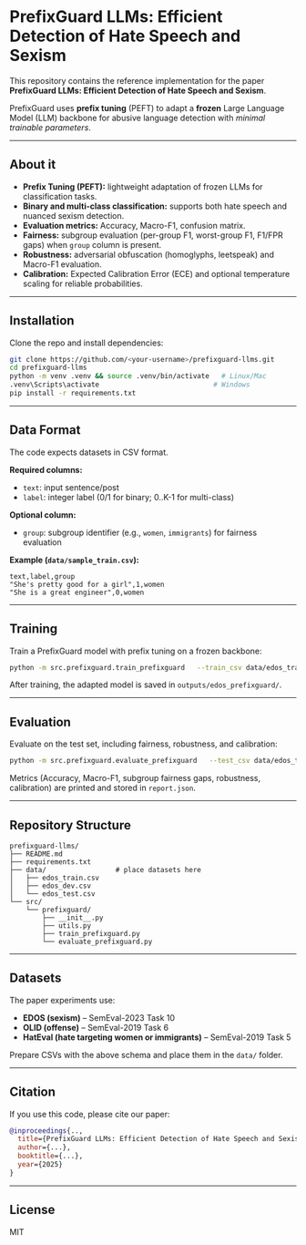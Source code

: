 # PrefixGuard LLMs: Efficient Detection of Hate Speech and Sexism

This repository contains the reference implementation for the paper **PrefixGuard LLMs: Efficient Detection of Hate Speech and Sexism**.  

PrefixGuard uses **prefix tuning** (PEFT) to adapt a **frozen** Large Language Model (LLM) backbone for abusive language detection with *minimal trainable parameters*.

---

## About it
- **Prefix Tuning (PEFT):** lightweight adaptation of frozen LLMs for classification tasks.  
- **Binary and multi-class classification:** supports both hate speech and nuanced sexism detection.  
- **Evaluation metrics:** Accuracy, Macro-F1, confusion matrix.  
- **Fairness:** subgroup evaluation (per-group F1, worst-group F1, F1/FPR gaps) when `group` column is present.  
- **Robustness:** adversarial obfuscation (homoglyphs, leetspeak) and Macro-F1 evaluation.  
- **Calibration:** Expected Calibration Error (ECE) and optional temperature scaling for reliable probabilities. 

---

## Installation
Clone the repo and install dependencies:

```bash
git clone https://github.com/<your-username>/prefixguard-llms.git
cd prefixguard-llms
python -m venv .venv && source .venv/bin/activate   # Linux/Mac
.venv\Scripts\activate                            # Windows
pip install -r requirements.txt
```

---

## Data Format
The code expects datasets in CSV format.  

**Required columns:**
- `text`: input sentence/post
- `label`: integer label (0/1 for binary; 0..K-1 for multi-class)

**Optional column:**
- `group`: subgroup identifier (e.g., `women`, `immigrants`) for fairness evaluation

**Example (`data/sample_train.csv`):**
```csv
text,label,group
"She's pretty good for a girl",1,women
"She is a great engineer",0,women
```

---

## Training
Train a PrefixGuard model with prefix tuning on a frozen backbone:

```bash
python -m src.prefixguard.train_prefixguard   --train_csv data/edos_train.csv   --dev_csv data/edos_dev.csv   --output_dir outputs/edos_prefixguard   --model_name_or_path roberta-base   --num_labels 2   --prefix_tokens 10   --per_device_train_batch_size 8   --per_device_eval_batch_size 16   --learning_rate 5e-5   --max_seq_length 256   --num_train_epochs 3   --seed 42
```

After training, the adapted model is saved in `outputs/edos_prefixguard/`.

---

## Evaluation
Evaluate on the test set, including fairness, robustness, and calibration:

```bash
python -m src.prefixguard.evaluate_prefixguard   --test_csv data/edos_test.csv   --model_name_or_path outputs/edos_prefixguard   --per_device_eval_batch_size 32   --max_seq_length 256   --calibrate_on_dev_csv data/edos_dev.csv   --evaluate_obfuscation   --report_path outputs/edos_prefixguard/report.json
```

Metrics (Accuracy, Macro-F1, subgroup fairness gaps, robustness, calibration) are printed and stored in `report.json`.

---

## Repository Structure
```
prefixguard-llms/
├── README.md
├── requirements.txt
├── data/                 # place datasets here
│   ├── edos_train.csv
│   ├── edos_dev.csv
│   └── edos_test.csv
└── src/
    └── prefixguard/
        ├── __init__.py
        ├── utils.py
        ├── train_prefixguard.py
        └── evaluate_prefixguard.py
```

---

## Datasets
The paper experiments use:
- **EDOS (sexism)** – SemEval-2023 Task 10  
- **OLID (offense)** – SemEval-2019 Task 6  
- **HatEval (hate targeting women or immigrants)** – SemEval-2019 Task 5  

Prepare CSVs with the above schema and place them in the `data/` folder.

---

## Citation
If you use this code, please cite our paper:

```bibtex
@inproceedings{..,
  title={PrefixGuard LLMs: Efficient Detection of Hate Speech and Sexism},
  author={...},
  booktitle={...},
  year={2025}
}
```

---

## License
MIT
